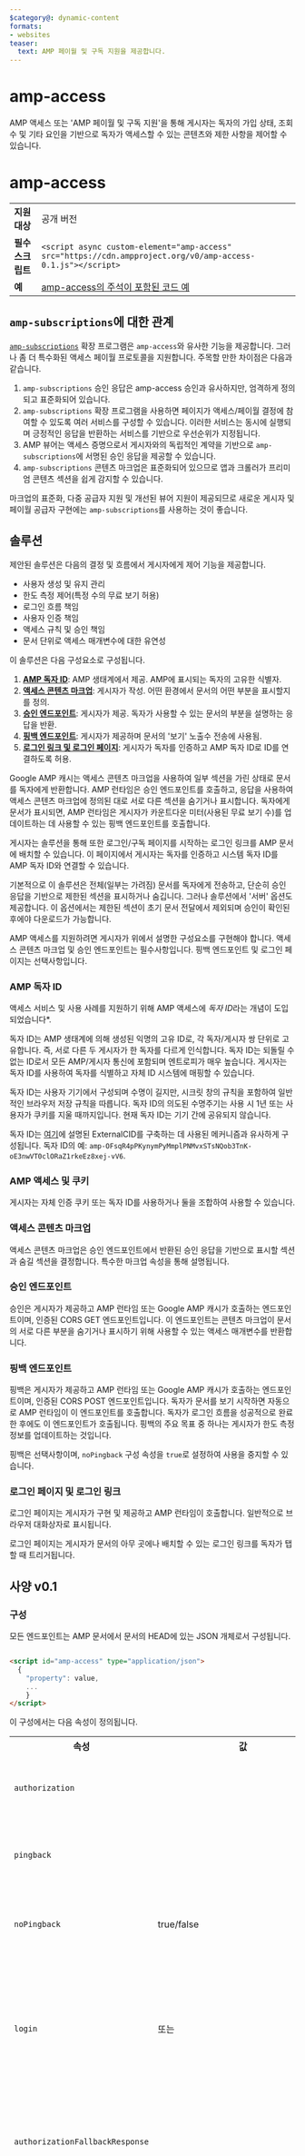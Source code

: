 ```yaml
---
$category@: dynamic-content
formats:
- websites
teaser:
  text: AMP 페이월 및 구독 지원을 제공합니다.
---
```


# amp-access

AMP 액세스 또는 'AMP 페이월 및 구독 지원'을 통해 게시자는 독자의 가입 상태, 조회수 및 기타 요인을 기반으로 독자가 액세스할 수 있는 콘텐츠와 제한 사항을 제어할 수 있습니다.

# amp-access



<!--
Copyright 2015 The AMP HTML Authors. All Rights Reserved.

Licensed under the Apache License, Version 2.0 (the "License");
you may not use this file except in compliance with the License.
You may obtain a copy of the License at

      http://www.apache.org/licenses/LICENSE-2.0

Unless required by applicable law or agreed to in writing, software
distributed under the License is distributed on an "AS-IS" BASIS,
WITHOUT WARRANTIES OR CONDITIONS OF ANY KIND, either express or implied.
See the License for the specific language governing permissions and
limitations under the License.
-->

<table>
  <tr>
    <td><strong>지원 대상</strong></td>
    <td>공개 버전</td>
  </tr><tr>
  <td class="col-fourty"><strong>필수 스크립트</strong></td>
  <td>
    <div>
      <code>&lt;script async custom-element="amp-access" src="https://cdn.ampproject.org/v0/amp-access-0.1.js">&lt;/script></code>
    </div>
  </td>
</tr>
<tr>
  <td class="col-fourty"><strong>예</strong></td>
  <td><a href="https://ampbyexample.com/components/amp-access/">amp-access의 주석이 포함된 코드 예</a></td>
</tr>
</table>

## `amp-subscriptions`에 대한 관계

[`amp-subscriptions`](amp-subscriptions.md) 확장 프로그램은 `amp-access`와 유사한 기능을 제공합니다. 그러나 좀 더 특수화된 액세스 페이월 프로토콜을 지원합니다. 주목할 만한 차이점은 다음과 같습니다.

1. `amp-subscriptions` 승인 응답은 amp-access 승인과 유사하지만, 엄격하게 정의되고 표준화되어 있습니다.
1. `amp-subscriptions` 확장 프로그램을 사용하면 페이지가 액세스/페이월 결정에 참여할 수 있도록 여러 서비스를 구성할 수 있습니다. 이러한 서비스는 동시에 실행되며 긍정적인 응답을 반환하는 서비스를 기반으로 우선순위가 지정됩니다.
1. AMP 뷰어는 액세스 증명으로서 게시자와의 독립적인 계약을 기반으로 `amp-subscriptions`에 서명된 승인 응답을 제공할 수 있습니다.
1. `amp-subscriptions` 콘텐츠 마크업은 표준화되어 있으므로 앱과 크롤러가 프리미엄 콘텐츠 섹션을 쉽게 감지할 수 있습니다.

마크업의 표준화, 다중 공급자 지원 및 개선된 뷰어 지원이 제공되므로 새로운 게시자 및 페이월 공급자 구현에는 `amp-subscriptions`를 사용하는 것이 좋습니다.

## 솔루션

제안된 솔루션은 다음의 결정 및 흐름에서 게시자에게 제어 기능을 제공합니다.
- 사용자 생성 및 유지 관리
- 한도 측정 제어(특정 수의 무료 보기 허용)
- 로그인 흐름 책임
- 사용자 인증 책임
- 액세스 규칙 및 승인 책임
- 문서 단위로 액세스 매개변수에 대한 유연성

이 솔루션은 다음 구성요소로 구성됩니다.

1. [**AMP 독자 ID**](#amp-reader-id): AMP 생태계에서 제공. AMP에 표시되는 독자의 고유한 식별자.
1. [**액세스 콘텐츠 마크업**](#access-content-markup): 게시자가 작성. 어떤 환경에서 문서의 어떤 부분을 표시할지를 정의.
1. [**승인 엔드포인트**](#authorization-endpoint): 게시자가 제공. 독자가 사용할 수 있는 문서의 부분을 설명하는 응답을 반환.
1. [**핑백 엔드포인트**](#pingback-endpoint): 게시자가 제공하며 문서의 '보기' 노출수 전송에 사용됨.
1. [**로그인 링크 및 로그인 페이지**](#login-page-and-login-link): 게시자가 독자를 인증하고 AMP 독자 ID로 ID를 연결하도록 허용.

Google AMP 캐시는 액세스 콘텐츠 마크업을 사용하여 일부 섹션을 가린 상태로 문서를 독자에게 반환합니다. AMP 런타임은 승인 엔드포인트를 호출하고, 응답을 사용하여 액세스 콘텐츠 마크업에 정의된 대로 서로 다른 섹션을 숨기거나 표시합니다. 독자에게 문서가 표시되면, AMP 런타임은 게시자가 카운트다운 미터(사용된 무료 보기 수)를 업데이트하는 데 사용할 수 있는 핑백 엔드포인트를 호출합니다.

게시자는 솔루션을 통해 또한 로그인/구독 페이지를 시작하는 로그인 링크를 AMP 문서에 배치할 수 있습니다. 이 페이지에서 게시자는 독자를 인증하고 시스템 독자 ID를 AMP 독자 ID와 연결할 수 있습니다.

기본적으로 이 솔루션은 전체(일부는 가려짐) 문서를 독자에게 전송하고, 단순히 승인 응답을 기반으로 제한된 섹션을 표시하거나 숨깁니다. 그러나 솔루션에서 '서버' 옵션도 제공합니다. 이 옵션에서는 제한된 섹션이 초기 문서 전달에서 제외되며 승인이 확인된 후에야 다운로드가 가능합니다.

AMP 액세스를 지원하려면 게시자가 위에서 설명한 구성요소를 구현해야 합니다. 액세스 콘텐츠 마크업 및 승인 엔드포인트는 필수사항입니다. 핑백 엔드포인트 및 로그인 페이지는 선택사항입니다.

### AMP 독자 ID

액세스 서비스 및 사용 사례를 지원하기 위해 AMP 액세스에 *독자 ID*라는 개념이 도입되었습니다*.

독자 ID는 AMP 생태계에 의해 생성된 익명의 고유 ID로, 각 독자/게시자 쌍 단위로 고유합니다. 즉, 서로 다른 두 게시자가 한 독자를 다르게 인식합니다. 독자 ID는 되돌릴 수 없는 ID로서 모든 AMP/게시자 통신에 포함되며 엔트로피가 매우 높습니다. 게시자는 독자 ID를 사용하여 독자를 식별하고 자체 ID 시스템에 매핑할 수 있습니다.

독자 ID는 사용자 기기에서 구성되며 수명이 길지만, 시크릿 창의 규칙을 포함하여 일반적인 브라우저 저장 규칙을 따릅니다. 독자 ID의 의도된 수명주기는 사용 시 1년 또는 사용자가 쿠키를 지울 때까지입니다. 현재 독자 ID는 기기 간에 공유되지 않습니다.

독자 ID는 [여기](https://docs.google.com/document/d/1f7z3X2GM_ASb3ZCI_7tngglxwS6WoWi1EB3aKzdf6vo/edit#heading=h.hb9q0wpwwhuf)에 설명된 ExternalCID를 구축하는 데 사용된 메커니즘과 유사하게 구성됩니다. 독자 ID의 예: `amp-OFsqR4pPKynymPyMmplPNMvxSTsNQob3TnK-oE3nwVT0clORaZ1rkeEz8xej-vV6`.

### AMP 액세스 및 쿠키

게시자는 자체 인증 쿠키 또는 독자 ID를 사용하거나 둘을 조합하여 사용할 수 있습니다.

### 액세스 콘텐츠 마크업

액세스 콘텐츠 마크업은 승인 엔드포인트에서 반환된 승인 응답을 기반으로 표시할 섹션과 숨길 섹션을 결정합니다. 특수한 마크업 속성을 통해 설명됩니다.

### 승인 엔드포인트

승인은 게시자가 제공하고 AMP 런타임 또는 Google AMP 캐시가 호출하는 엔드포인트이며, 인증된 CORS GET 엔드포인트입니다. 이 엔드포인트는 콘텐츠 마크업이 문서의 서로 다른 부분을 숨기거나 표시하기 위해 사용할 수 있는 액세스 매개변수를 반환합니다.

### 핑백 엔드포인트

핑백은 게시자가 제공하고 AMP 런타임 또는 Google AMP 캐시가 호출하는 엔드포인트이며, 인증된 CORS POST 엔드포인트입니다. 독자가 문서를 보기 시작하면 자동으로 AMP 런타임이 이 엔드포인트를 호출합니다. 독자가 로그인 흐름을 성공적으로 완료한 후에도 이 엔드포인트가 호출됩니다. 핑백의 주요 목표 중 하나는 게시자가 한도 측정 정보를 업데이트하는 것입니다.

핑백은 선택사항이며, `noPingback` 구성 속성을 `true`로 설정하여 사용을 중지할 수 있습니다.

### 로그인 페이지 및 로그인 링크

로그인 페이지는 게시자가 구현 및 제공하고 AMP 런타임이 호출합니다. 일반적으로 브라우저 대화상자로 표시됩니다.

로그인 페이지는 게시자가 문서의 아무 곳에나 배치할 수 있는 로그인 링크를 독자가 탭할 때 트리거됩니다.

## 사양 v0.1

### 구성

모든 엔드포인트는 AMP 문서에서 문서의 HEAD에 있는 JSON 개체로서 구성됩니다.

```html

<script id="amp-access" type="application/json">
  {
    "property": value,
    ...
    }
</script>

```

이 구성에서는 다음 속성이 정의됩니다.

<table>
  <tr>
    <th>속성</th>
    <th>값</th>
    <th>설명</th>
  </tr>
  <tr>
    <td class="col-fourty"><code>authorization</code></td>
    <td><URL></td>
    <td>승인 엔드포인트에 대한 HTTPS URL.</td>
  </tr>
  <tr>
    <td class="col-fourty"><code>pingback</code></td>
    <td><URL></td>
    <td>핑백 엔드포인트에 대한 HTTPS URL.</td>
  </tr>
  <tr>
    <td class="col-fourty"><code>noPingback</code></td>
    <td>true/false</td>
    <td>true인 경우 핑백을 사용하지 않도록 설정합니다.</td>
  </tr>
  <tr>
    <td class="col-fourty"><code>login</code></td>
    <td class="col-twenty"><URL> 또는<br><Map[string, URL]></td>
    <td>로그인 페이지에 대한 HTTPS URL 또는 서로 다른 로그인 페이지 유형에 대한 URL 집합.</td>
  </tr>
  <tr>
    <td class="col-fourty"><code>authorizationFallbackResponse</code></td>
    <td><object></td>
    <td>실패할 경우 승인 응답 대신 사용되는 JSON 개체.</td>
  </tr>
  <tr>
    <td class="col-fourty"><code>authorizationTimeout</code></td>
    <td><number></td>
    <td>승인 요청이 실패한 것으로 간주되기까지의 시간 제한(밀리초). 기본값은 3000입니다. 3000보다 큰 값은 개발 환경에서만 허용됩니다. </td>
  </tr>
  <tr>
    <td class="col-fourty"><code>type</code></td>
    <td>"client" 또는 "server"</td>
    <td>기본값은 "client"입니다. server' 옵션은 디자인을 논의 중이며, 준비가 완료되면 문서가 업데이트됩니다.</td>
  </tr>
  <tr>
    <td class="col-fourty"><code>namespace</code></td>
    <td>문자열</td>
    <td>기본값은 비어 있습니다. 여러 액세스 공급자가 지정된 경우 네임스페이스가 필요합니다.</td>
  </tr>
</table>

*<URL>* 값은 대체 변수가 있는 HTTPS URL을 지정합니다. 대체 변수에 대해서는 아래의 [URL 변수에 액세스](#access-url-variables) 섹션에서 자세히 설명합니다.

다음은 AMP 액세스 구성의 예입니다.

```html

<script id="amp-access" type="application/json">
{
  "authorization":
      "https://pub.com/amp-access?rid=READER_ID&url=SOURCE_URL",
  "pingback":
      "https://pub.com/amp-ping?rid=READER_ID&url=SOURCE_URL",
  "login":
      "https://pub.com/amp-login?rid=READER_ID&url=SOURCE_URL",
  "authorizationFallbackResponse": {"error": true}
}
</script>

```

#### 다중 액세스 공급자

단일 개체 대신 배열을 사용하고 각 항목에 대해 `namespace`를 제공하기 위해 다중 액세스 공급자를 지정하는 것이 가능합니다.

```html
<script id="amp-access" type="application/json">
[
  {
    "property": value,
    ...
    "namespace": value
  },
  ...
[
</script>
```

### URL 변수에 액세스

다양한 엔드포인트에 대한 URL을 구성할 때 게시자는 대체 변수를 사용할 수 있습니다. 이러한 변수의 전체 목록은 [AMP 변수 사양](https://github.com/ampproject/amphtml/blob/master/spec/amp-var-substitutions.md)에 정의되어 있습니다. 또한 `READER_ID` 및 `AUTHDATA`와 같은 몇몇 액세스별 변수도 추가됩니다. 가장 관련 있는 변수 중 일부는 아래 표에 설명되어 있습니다.

<table>
  <tr>
    <th>변수</th>
    <th>설명</th>
  </tr>
  <tr>
    <td class="col-thirty"><code>READER_ID</code></td>
    <td>AMP 독자 ID.</td>
  </tr>
  <tr>
    <td class="col-thirty"><code>AUTHDATA(field)</code></td>
    <td>승인 응답 입력란의 값.</td>
  </tr>
  <tr>
    <td class="col-thirty"><code>RETURN_URL</code></td>
    <td>AMP 런타임이 Login Dialog에 대해 지정한 반환 URL의 자리 표시자.</td>
  </tr>
  <tr>
    <td class="col-thirty"><code>SOURCE_URL</code></td>
    <td>이 AMP 문서의 소스 URL. 문서가 CDN에서 제공되는 경우 AMPDOC_URL은 CDN URL이 되는 반면 SOURCE_URL은 원래의 소스 URL이 됩니다.</td>
  </tr>
  <tr>
    <td class="col-thirty"><code>AMPDOC_URL</code></td>
    <td>이 AMP 문서의 URL.</td>
  </tr>
  <tr>
    <td class="col-thirty"><code>CANONICAL_URL</code></td>
    <td>이 AMP 문서의 표준 URL.</td>
  </tr>
  <tr>
    <td class="col-thirty"><code>DOCUMENT_REFERRER</code></td>
    <td>리퍼러 URL.</td>
  </tr>
  <tr>
    <td class="col-thirty"><code>VIEWER</code></td>
    <td>AMP 뷰어의 URL.</td>
  </tr>
  <tr>
    <td class="col-thirty"><code>RANDOM</code></td>
    <td>임의의 숫자. 브라우저 캐싱을 피하는 데 도움이 됩니다.</td>
  </tr>
</table>

다음은 독자 ID, 표준 URL, 리퍼러 정보 및 임의 캐시버스터로 확장된 URL의 예입니다.
```text
https://pub.com/access?
  rid=READER_ID
  &url=CANONICAL_URL
  &ref=DOCUMENT_REFERRER
  &_=RANDOM
```

AUTHDATA 변수는 핑백 및 로그인 URL에서 사용할 수 있습니다. 이 변수를 사용하면 승인 응답의 입력란을 URL 매개변수로서 전달할 수 있습니다. 예: `AUTHDATA(isSubscriber)`. `AUTHDATA(other.isSubscriber)`와 같은 중첩된 표현식도 허용됩니다. 네임스페이스를 사용하는 경우 `AUTHDATA(anamespace.afield)`와 같이 입력란 앞에 네임스페이스를 추가할 수 있습니다.

### 액세스 콘텐츠 마크업

표시되거나 숨겨지는 섹션을 설명하는 액세스 콘텐츠 마크업은 두 가지 AMP 속성, 즉 `amp-access` 및 `amp-access-hide`로 구성되며 이러한 속성은 어떤 HTML 요소에나 배치할 수 있습니다.

`amp-access` 속성은 승인 엔드포인트가 반환하는 승인 응답에 따라 true 또는 false를 산출하는 표현식을 제공합니다. 결과 값은 요소 및 내용 표시 여부를 나타냅니다.

`amp-access` 값은 SQL과 유사한 언어로 정의되는 부울 식입니다. 문법은 [부록 A](#appendix-a-amp-access-expression-grammar)에 정의되어 있습니다. 정의되는 방식은 다음과 같습니다.
```html

<div amp-access="expression">...</div>
```
속성 및 값은 승인 엔드포인트가 반환하는 승인 응답의 속성 및 값을 참조합니다. 이는 다양한 액세스 시나리오를 지원하는 유연한 시스템을 제공합니다. 네임스페이스를 사용하는 경우 속성 이름 앞에 네임스페이스를 추가하면 됩니다(예: `anamespace.aproperty`).

`amp-access-hide` 속성은 요소를 표시할 수 있는 승인 응답을 수신하기 전에 안정적으로 요소를 숨기기 위해 사용할 수 있습니다. 이 속성은 "기본적으로 보이지 않음"의 의미를 제공합니다. 나중에 승인에 의해 반환되는 승인 응답은 이 기본값을 취소하고 섹션을 보이게 만들 수 있습니다. `amp-access-hide` 속성이 생략되면 섹션은 기본적으로 표시/포함됩니다. `amp-access-hide` 속성은 `amp-access` 속성과 결합해서만 사용할 수 있습니다.
```html
<div amp-access="expression" amp-access-hide>...</div>
```

승인 요청이 실패하면 `amp-access` 식은 평가되지 않으며 섹션의 표시 여부는 문서에서 처음 제공한 `amp-access-hide` 속성에 의해 결정됩니다.

다양한 난독화 및 렌더링 요구를 지원하기 위해 필요에 따라 `amp-access-* '속성 세트를 확장할 수 있습니다.

승인 요청이 실패하고 "authorizationFallbackResponse" 응답이 문서에 지정되어 있지 않으면, `amp-access` 식은 평가되지 않으며 섹션의 표시 여부는 문서에서 처음 제공한 `amp-access-hide` 속성에 의해 결정됩니다.

다음은 로그인 링크 또는 구독 상태를 기반으로 한 전체 콘텐츠를 보여주는 예입니다.
```html
<header>
  문서 제목
</header>
<div>
  문서의 첫 번째 스니펫.
</div>

<div amp-access="NOT subscriber" amp-access-hide>
  <a on="tap:amp-access.login">지금 구독자가 되세요!</a>
</div>

<div amp-access="subscriber">
  전체 콘텐츠.
</div>

```
여기에서
- *subscriber* 는 승인 엔드포인트에 의해 반환된 승인 응답에 있는 부울 입력란입니다. 이 섹션은 기본적으로 숨겨져 있으며 선택사항입니다.
이 예에서는 전체 콘텐츠를 안정적으로 표시하도록 설정합니다.

다음은 독자에게 한도 측정 상태에 대한 고지 사항을 보여주는 또 다른 예입니다.
```html
{% raw %}
<section amp-access="views <= maxViews">
  <template amp-access-template type="amp-mustache">
    {{maxViews}}개 중 {{views}} 문서를 읽는 중입니다.
  </template>
</section>
{% endraw %}
```

다음은 프리미엄 구독자에게 추가 콘텐츠를 보여주는 예입니다.
```html
<section amp-access="subscriptonType = 'premium'">
  쉿… 고객님만 이 내용을 읽고 계십니다.
</section>
```

### 승인 엔드포인트

승인은 [AMP 액세스 구성](#configuration) 섹션의 `authorization` 속성을 통해 구성되며, 인증된 CORS GET 엔드포인트입니다. 이 요청을 보호하는 방법은 [CORS 오리진 보안](#cors-origin-security)을 참조하세요.

승인은 [URL 변수에 액세스](#access-url-variables) 섹션에 정의된 대로 매개변수를 사용할 수 있습니다. 예를 들면 AMP 독자 ID 및 문서 URL을 전달할 수 있습니다. URL 매개변수 외에도 게시자는 독자의 IP 주소와 같이 HTTP 프로토콜을 통해 자연스럽게 전달되는 정보를 사용할 수 있습니다. `READER_ID`는 반드시 포함해야 합니다.

이 엔드포인트는 콘텐츠의 서로 다른 부분을 표시하기/숨기기 위해 콘텐츠 마크업 식에서 사용할 수 있는 승인 응답을 생성합니다.

요청 형식은 다음과 같습니다.
```text
https://publisher.com/amp-access.json?
rid=READER_ID
&url=SOURCE_URL
```
응답은 자유 형식의 JSON 개체이며, 몇 가지 제한을 제외하고 어떤 속성과 값도 포함할 수 있습니다. 제한 사항은 다음과 같습니다.
- 속성 이름은 `amp-access` 식 문법에 정의된 제한을 준수해야 합니다([부록 A](#appendix-a-amp-access-expression-grammar) 참조). 즉, 속성 이름에는 공백, 대시, 그리고 "amp-access" 사양을 따르지 않는 다른 문자를 포함할 수 없습니다.
- 속성 값은 문자열, 숫자, 부울 중 하나일 수 있습니다.
- 동일한 유형(문자열, 숫자, 부울)의 값을 갖는 개체로서 값을 중첩할 수도 있습니다.
- 직렬화된 승인 응답의 전체 크기는 500바이트를 초과할 수 없습니다.
- 응답에 PII(개인 식별 정보) 또는 개인 정보를 포함하지 않도록 유의하세요.

다음은 승인 엔드포인트에서 반환할 수 있는 속성에 대한 가능한 작은 아이디어 목록입니다.
- 한도 측정 정보: 허용되는 최대 보기 수 및 현재 보기 수.
- 독자가 로그인했는지 또는 구독자인지 여부.
- 좀 더 자세한 구독 유형: 기본, 프리미엄
- 지역: 국가, 지역, 맞춤형 게시 지역

다음은 독자가 구독자가 아니며 월 10개 기사로 측정되는데 이미 6개 기사를 본 경우 응답의 예입니다.
```json
{
  "maxViews": 10,
  "currentViews": 6,
  "subscriber": false
}
```
다음은 독자가 로그인했으며 프리미엄 구독 유형을 가지고 있는 경우 응답의 예입니다.
```json
{
  "loggedIn": true,
  "subscriptionType": "premium"
}
```
이 RPC는 사전 렌더링 단계에서 호출될 수 있는데, 독자가 실제로 문서를 안 볼 수도 있기 때문에 측정 카운트다운에 사용해서는 안 됩니다.

또 다른 중요한 고려 사항은 경우에 따라 AMP 런타임이 문서 노출당 승인 엔드포인트를 여러 번 호출해야 할 수도 있다는 것입니다. 이는 성공적인 로그인 흐름 이후와 같이 독자에 대한 액세스 매개변수가 크게 변경되었다고 AMP 런타임이 판단하는 경우 발생할 수 있습니다.

승인 응답은 AMP 런타임 및 확장 프로그램에서 세 가지 목적으로 사용할 수 있습니다.

1. `amp-access` 식을 평가할 때.
2. `amp-mustache`와 같은 `<template>` 템플릿을 평가할 때.
3. `AUTHDATA(field)`를 사용하여 핑백 및 로그인 URL에 추가 변수를 제공할 때.

승인 엔드포인트는 AMP 런타임이 인증된 CORS 엔드포인트로서 호출합니다. 따라서 CORS 프로토콜을 구현해야 합니다. [CORS 오리진 보안](#cors-origin-security)에 설명된 대로, 이 서비스에 대한 액세스를 제한하려면 CORS 오리진 및 소스 오리진을 사용해야 합니다. 이 엔드포인트는 필요에 따라 게시자 쿠키를 사용할 수 있습니다. 예를 들어 독자 ID와 게시자 자신의 사용자 ID 간에 바인딩을 연결할 수 있습니다. AMP 자체는 이에 대해 알 필요가 없습니다(모르는 것이 낫습니다). 자세한 내용은 [AMP 독자 ID](#amp-reader-id) 및 [AMP 액세스 및 쿠키](#amp-access-and-cookies) 문서를 참조하세요.

AMP 런타임(또는 브라우저)은 승인 엔드포인트를 호출할 때 캐시 응답 헤더를 관찰합니다. 따라서 캐시된 응답을 다시 사용할 수 있습니다. 이는 바람직할 수도 있고 아닐 수도 있습니다. 바람직하지 않은 경우, 게시자는 적절한 캐시 제어 헤더 및/또는 엔드포인트 URL에 대한 `RANDOM` 변수 대체를 사용할 수 있습니다.

승인 요청이 실패하면, AMP 런타임은 "authorizationFallbackResponse"로 폴백합니다(구성에 지정되어 있는 경우). 이 경우 승인 응답 대신 "authorizationFallbackResponse" 속성의 값을 사용해 정상적으로 승인 흐름이 진행됩니다. "authorizationFallbackResponse"가 지정되어 있지 않으면 승인 흐름이 실패합니다. 이 경우 `amp-access` 식은 평가되지 않으며 섹션의 표시 여부는 문서에서 처음 제공한 `amp-access-hide` 속성에 의해 결정됩니다.

승인 요청은 자동으로 시간 초과되며 3초 후 실패한 것으로 간주됩니다.

AMP 런타임은 승인 흐름 중에 다음과 같은 CSS 클래스를 사용합니다.

1. 승인 흐름이 시작되면 문서 루트에 `amp-access-loading` CSS 클래스가 설정되고, 완료되거나 실패할 경우 제거됩니다.
2. 승인 흐름이 실패할 경우 문서 루트에 `amp-access-error` CSS 클래스가 설정됩니다.

*server* 옵션에서, 승인 엔드포인트에 대한 호출은 Google AMP 캐시에 의해 Simple HTTPS 엔드포인트로서 수행됩니다. 따라서 이 경우에는 게시자의 쿠키를 전달할 수 없습니다.

### 핑백 엔드포인트

핑백은 [AMP 액세스 구성](#configuration) 섹션의 `pingback` 속성을 통해 구성되며, 인증된 CORS POST 엔드포인트입니다. 이 요청을 보호하는 방법은 [CORS 오리진 보안](#cors-origin-security)을 참조하세요.

핑백 URL은 선택사항입니다. `'noPingback': true`를 통해 사용을 중지할 수 있습니다.

핑백 URL은 [URL 변수에 액세스](#access-url-variables) 섹션에 정의된 대로 매개변수를 사용할 수 있습니다. 예를 들면 AMP 독자 ID 및 문서 URL을 전달할 수 있습니다. `READER_ID`는 반드시 포함해야 합니다.

핑백은 응답을 생성하지 않습니다. AMP 런타임은 응답을 무시합니다.

독자가 문서를 보기 시작하고 성공적으로 로그인 흐름을 완료한 이후 핑백 엔드포인트가 호출됩니다.

게시자는 다음을 위해 핑백을 사용하도록 선택할 수 있습니다.
- 페이지의 무료 보기 수 카운트다운
- AMP 독자 ID를 게시자의 ID에 매핑(인증된 CORS 엔드포인트로서 핑백은 게시자 쿠키를 포함할 수 있기 때문).

요청 형식은 다음과 같습니다.
```text
https://publisher.com/amp-pingback?
rid=READER_ID
&url=SOURCE_URL
```

### 로그인 페이지

로그인 페이지의 URL은 [AMP 액세스 구성](#configuration) 섹션의 `login` 속성을 통해 구성됩니다.

구성은 단일 로그인 URL을 지정하거나 로그인 유형으로 입력된 로그인 URL의 맵을 지정할 수 있습니다. 다음은 단일 로그인 URL의 예입니다.
```json
{
  "login": "https://publisher.com/amp-login.html?rid={READER_ID}"
  }
```

다음은 다중 로그인 URL의 예입니다.
```json
{
  "login": {
    "signin": "https://publisher.com/signin.html?rid={READER_ID}",
    "signup": "https://publisher.com/signup.html?rid={READER_ID}"
    }
  }
```

URL은 [URL 변수에 액세스](#access-url-variables) 섹션에 정의된 대로 매개변수를 사용할 수 있습니다. 예를 들면 AMP 독자 ID 및 문서 URL을 전달할 수 있습니다. `RETURN_URL` 쿼리 대체를 사용하여 반환 URL의 쿼리 매개변수를 지정할 수 있습니다(예: `?ret=RETURN_URL`). 반환 URL은 필수사항이며, `RETURN_URL` 대체가 지정되지 않은 경우 기본 쿼리 매개변수 이름인 'return'과 함께 자동으로 삽입됩니다.

로그인 페이지는 특별한 제약 조건이 없는 일반 웹페이지이며, [브라우저 대화상자](https://developer.mozilla.org/en-US/docs/Web/API/Window/open)로서 정상적으로 작동해야 합니다. 자세한 내용은 [로그인 흐름](#login-flow) 섹션을 참조하세요.

요청 형식은 다음과 같습니다.
```text
https://publisher.com/amp-login.html?
rid=READER_ID
&url=SOURCE_URL
&return=RETURN_URL
```
`RETURN_URL` 대체가 지정되지 않은 경우 “return” URL 매개변수는 AMP 런타임에 의해 자동으로 추가됩니다. 로그인 페이지의 작업이 완료되면, 다음과 같은 형식의 지정된 “반환 URL”로 리디렉션해야 합니다.
```text
RETURN_URL#success=true|false
```
URL 해시 매개변수 'success'의 사용에 유의하세요. 로그인이 성공했는지 취소되었는지에 따라 값은 'true' 또는 'false'가 됩니다. 가능하면 성공 또는 실패의 경우 모두 로그인 페이지가 신호를 전송하는 것이 바람직합니다.

`success=true` 신호가 반환되면, AMP 런타임은 승인 및 핑백 엔드포인트에 대한 호출을 반복하여 문서의 상태를 업데이트하고 새 액세스 프로필과 함께 '보기'를 보고합니다.

#### 로그인 링크

게시자는 문서 내용의 원하는 위치에 로그인 링크를 배치할 수 있습니다.

[AMP 액세스 구성](#configuration) 섹션의 'login' 속성을 통해 하나 이상의 로그인 URL이 구성됩니다.

로그인 링크는 'on' 속성을 허용하는 HTML 요소에서 선언할 수 있습니다. 일반적으로 앵커 또는 버튼 요소가 이에 해당합니다. 단일 로그인 URL을 구성할 경우 형식은 다음과 같습니다.
```html
<a on="tap:amp-access.login">로그인 또는 구독</a>
```

다중 로그인 URL을 구성할 경우 형식은 `tap:amp-access.login-{type}`입니다. 예:
```html
<a on="tap:amp-access.login-signup">구독</a>
```

네임스페이스를 사용할 경우 형식은 `tap:amp-access.login-{namespace}` 또는 `tap:amp-access.login-{namespace}-{type}`입니다.

AMP는 로그인과 구독을 구분하지 않습니다. 이러한 구분은 다중 로그인 URL/링크를 사용하여 게시자가 구성하거나 게시자 측에서 구성됩니다.

## *amp-analytics* 와 통합

*amp-analytics* 와의 통합은 [amp-access-analytics.md](https://github.com/ampproject/amphtml/blob/master/extensions/amp-access/amp-access-analytics.md)에 문서화되어 있습니다.

## CORS 오리진 보안

승인 및 핑백 엔드포인트는 CORS 엔드포인트이며 [AMP CORS 보안 사양](../../../documentation/guides-and-tutorials/learn/amp-caches-and-cors/amp-cors-requests.md#cors-security-in-amp)에 설명된 보안 프로토콜을 구현해야 합니다.

## 한도 측정

한도 측정은 일정 기간 여러 문서 보기에 대해 독자에게 프리미엄 콘텐츠를 무료로 보여주는 시스템입니다. 일정한 할당량에 도달하면 독자에게 페이월 시작이 안내되고, 업셀 메시지 및 가입/로그인 링크와 함께 부분 콘텐츠가 표시됩니다. 예를 들어, '독자는 매월 10개의 기사를 무료로 읽을 수 있습니다'라고 한도 측정을 정의할 수 있습니다.

AMP 액세스는 한도 측정 액세스를 구현하기 위해 다음과 같은 기능을 제공합니다.

1. 한도 측정 정보를 저장하는 데 READER_ID를 사용해야 합니다. 게시자가 제3자 컨텍스트에서 쿠키를 항상 설정할 수 있을 것으로 기대할 수 없으므로, 데이터는 서버 측에 저장해야 합니다.
2. '읽기 횟수'는 핑백 엔드포인트에서만 업데이트할 수 있습니다.
3. 고유한 문서에 대해서만 할당량을 계산할 수 있습니다. 즉, 동일한 문서를 10번 새로 고치더라도 단일 보기가 됩니다. 이를 위해 승인 및 핑백 엔드포인트는 `SOURCE_URL` 또는 유사한 URL 변수를 삽입할 수 있습니다. [URL 면수에 액세스](#access-url-variables)를 참조하세요.

## 첫 번째 클릭 무료

Google의 첫 번째 클릭 무료(FCF) 정책은 [여기](https://support.google.com/news/publisher/answer/40543)에 설명되어 있으며, 좀 더 자세한 최신 업데이트는 [여기](https://googlewebmastercentral.blogspot.com/2015/09/first-click-free-update.html)에서 확인할 수 있습니다.

FCF를 구현하려면 게시자는 (1) 각 보기에 대해 참조 서비스를 결정할 수 있어야 하며, (2) 각 독자에 대해 일별 보기 수를 계산할 수 있어야 합니다.

두 단계 모두 AMP 액세스 사양에 포함됩니다. [URL 변수에 액세스](#access-url-variables)에 설명된 대로 `DOCUMENT_REFERRER` URL 대체를 사용하여 승인 및 핑백 URL에 리퍼러를 삽입할 수 있습니다. 서버 측에서 핑백 엔드포인트를 사용해 보기 카운팅을 수행할 수 있습니다. 이는 [한도 측정](#metering)에 설명된 한도 측정 구현과 매우 유사합니다.

## 로그인 흐름

AMP는 자체 창, 팝업 또는 탭으로 로그인 대화상자를 시작합니다. 가능한 경우 AMP 뷰어는 최상위 브라우저 API를 사용할 수 있도록 브라우저 컨텍스트에서 로그인 대화상자를 시작하려고 시도해야 합니다.

로그인 흐름은 독자가 로그인 링크를 활성화할 때 AMP 런타임에 의해 시작되며, 자세히 설명하자면 다음과 같은 단계를 따릅니다.

1. 로그인 대화상자(자체 창)가 AMP 런타임 또는 뷰어에 의해 지정된 로그인 URL에 대해 열립니다. URL에는 별도의 "반환 URL" URL 쿼리 매개변수 (`&amp;return=RETURN_URL`)이 포함됩니다. 독자 ID와 같은 여러 개의 다른 매개변수를 URL로 확장할 수도 있습니다. 자세한 내용은 [로그인 페이지](#login-page) 섹션을 참조하세요.
2. 게시자가 자유 형식의 로그인 페이지를 표시합니다.
3. 독자가 사용자 이름/비밀번호 입력, 소셜 로그인 사용 등과 같은 로그인 단계를 수행합니다.
4. 독자가 로그인을 제출합니다. 게시자가 인증을 완료하고 쿠키를 설정한 다음 이전에 요청한 '반환 URL'로 독자를 리디렉션합니다. 리디렉션에는 URL 해시 매개변수 `success`가 포함되며, 값은 `true` 또는 `false`일 수 있습니다.
5. 로그인 대화상자가 "반환 URL"로 리디렉션됩니다.
6. AMP 런타임이 문서를 다시 승인합니다.

2~5단계만 게시자가 처리해야 합니다. 게시자는 자체 로그인 페이지를 제공하고 완료 시 올바른 리디렉션을 보장하기만 하면 됩니다. 로그인 페이지에는 특별한 제약 조건이 없으며, 대화상자로서 잘 작동해야 됩니다.

항상 그렇듯이, 로그인 페이지 호출에 독자 ID를 포함해야 합니다. 게시자는 ID 매핑을 위해 독자 ID를 사용할 수 있습니다. 게시자는 자체 창에서 쿠키를 수신하게 되며 설정할 수도 있습니다. 독자가 이미 게시자 측에 로그인한 것으로 밝혀지면, 게시자는 `success=true` 응답과 함께 "반환 URL"로 즉시 리디렉션하는 것이 좋습니다.

## AMP 용어집

* **AMP 문서** - AMP 형식을 따르고 AMP 유효성 검사 도구에 의해 검증된 HTML 문서. Google AMP 캐시에서 AMP 문서를 캐시할 수 있습니다.
* **AMP 유효성 검사 도구** - HTML 문서의 정적 분석을 수행하고 문서가 AMP 형식을 따르는지에 따라 성공 또는 실패를 반환하는 컴퓨터 프로그램.
* **AMP 런타임** - AMP 문서를 실행하는 자바스크립트 런타임.
* **Google AMP 캐시** - AMP 문서의 프록싱 캐시.
* **AMP 뷰어** - AMP 문서를 표시/삽입하는 웹 또는 기본 애플리케이션.
* **Publisher.com** - AMP 게시자의 사이트.
* **CORS 엔드포인트** - Cross-Origin HTTPS 엔드포인트. 자세한 내용은 [https://developer.mozilla.org/en-US/docs/Web/HTTP/Access_control_CORS](https://developer.mozilla.org/en-US/docs/Web/HTTP/Access_control_CORS)를 참조하세요. 요청을 보호하는 방법은 [CORS 오리진 보안](#cors-origin-security)을 참조하세요.
* **독자** - AMP 문서를 보는 실제 사람.
* **AMP 사전 렌더링** - AMP 뷰어는 숨겨진 문서를 표시되기 전에 렌더링하는 사전 렌더링을 이용할 수 있습니다. 이렇게 할 경우 성능이 상당히 향상됩니다. 그러나 독자가 실제로 문서를 보지 않을 수 있으므로 문서 사전 렌더링은 보기로 계산되지 않는다는 사실을 고려하는 것이 중요합니다.

## 버전

* 2016년 9월 2일: 'noPingback' 구성 속성 및 선택적 핑백
* 2016년 3월 3일: 로그인 후 핑백 재전송(v0.5)
* 2016년 2월 19일: URL var 대체에서 `{}`를 제거하도록 샘플 수정
* 2016년 2월 15일: [구성](#configuration) 및 [승인 엔드포인트](#authorization-endpoint)가 승인 실패 시 사용할 수 있는 "authorizationFallbackResponse" 속성을 허용
* 2016년 2월 11일: [승인 엔드포인트](#authorization-endpoint)에서 승인 요청 시간 제한
* 2016년 2월 11일: `object.field`와 같은 중첩된 입력란 참조 허용
* 2016년 2월 9일: [첫 번째 클릭 무료](#first-click-free) 및 [한도 측정](#metering) 섹션
* 2016년 2월 3일: '소스 오리진' 보안에 대한 사양이 [CORS 오리진 보안](#cors-origin-security)에 추가됨
* 2016년 2월 1일: RETURN_URL URL 대체를 사용해 로그인 페이지에 대한 'return' 쿼리 매개변수 맞춤화 가능

## 부록 A: 'amp-access' 식 문법

최근 BNF 문법은 [access-expr-impl.jison](https://github.com/ampproject/amphtml/blob/master/extensions/amp-access/0.1/access-expr-impl.jison) 파일에서 확인할 수 있습니다.

이 문법의 주요 발췌 내용:
```javascript
search_condition:
  search_condition OR search_condition
  | search_condition AND search_condition
  | NOT search_condition
  | '(' search_condition ')'
  | predicate

predicate:
    comparison_predicate | truthy_predicate

comparison_predicate:
    scalar_exp '=' scalar_exp
    | scalar_exp '!=' scalar_exp
    | scalar_exp '<' scalar_exp
    | scalar_exp '<=' scalar_exp
    | scalar_exp '>' scalar_exp
    | scalar_exp '>=' scalar_exp

truthy_predicate: scalar_exp

scalar_exp: literal | field_ref

field_ref: field_ref '.' field_name | field_name

literal: STRING | NUMERIC | TRUE | FALSE | NULL
```

`amp-access` 식은 AMP 런타임 및 Google AMP 캐시에 의해 평가됩니다. 게시자가 구현해야 하는 사양의 일부가 아닙니다. 정보 제공을 위해 여기에 있는 것입니다.

## 자세한 설명

이 섹션에서는 amp-access 사양의 기본 설계에 대해 자세히 설명하고 설계 선택 사항을 안내합니다. 곧 제공될 예정입니다.

## 유효성 검사

AMP 유효성 검사 도구 사양의 [amp-access 규칙](https://github.com/ampproject/amphtml/blob/master/extensions/amp-access/validator-amp-access.protoascii)을 참조하세요.
